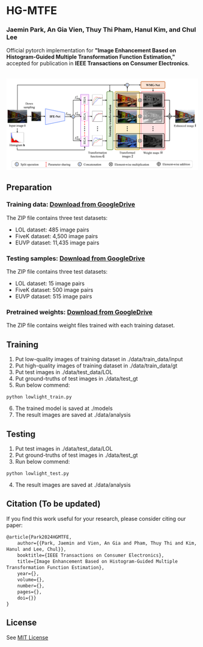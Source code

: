 # HG-MTFE

### Jaemin Park, An Gia Vien, Thuy Thi Pham, Hanul Kim, and Chul Lee
Official pytorch implementation for **"Image Enhancement Based on Histogram-Guided Multiple Transformation Function Estimation,"** accepted for publication in **IEEE Transactions on Consumer Electronics**.


<p float="left">
  &emsp;&emsp; <img src="overview.PNG" width="800" />
</p>

## Preparation
### Training data: [Download from GoogleDrive](https://drive.google.com/file/d/1jekxUtXmcU79DfnyTMbLEUm9y6vQwuVU/view?usp=sharing)
The ZIP file contains three test datasets:
- LOL dataset: 485 image pairs
- FiveK dataset: 4,500 image pairs
- EUVP dataset: 11,435 image pairs

### Testing samples: [Download from GoogleDrive](https://drive.google.com/file/d/1bnmfDTkcK-Sq2KGIWnv9QmEZUWyHg4x5/view?usp=sharing)
The ZIP file contains three test datasets:
- LOL dataset: 15 image pairs
- FiveK dataset: 500 image pairs
- EUVP dataset: 515 image pairs

### Pretrained weights: [Download from GoogleDrive](https://drive.google.com/file/d/1-GIGT_V3HjTYBCGvON8kjSWCFxWXWM-8/view?usp=sharing)
The ZIP file contains weight files trained with each training dataset.

## Training
1. Put low-quality images of training dataset in ./data/train_data/input
2. Put high-quality images of training dataset in ./data/train_data/gt
3. Put test images in ./data/test_data/LOL
4. Put ground-truths of test images in ./data/test_gt
5. Run below commend:
```
python lowlight_train.py
```
6. The trained model is saved at ./models
7. The result images are saved at ./data/analysis

## Testing
1. Put test images in ./data/test_data/LOL
2. Put ground-truths of test images in ./data/test_gt
3. Run below commend:
```
python lowlight_test.py
```
4. The result images are saved at ./data/analysis

## Citation (To be updated)
If you find this work useful for your research, please consider citing our paper:
```
@article{Park2024HGMTFE,
    author={{Park, Jaemin and Vien, An Gia and Pham, Thuy Thi and Kim, Hanul and Lee, Chul}},
    booktitle={IEEE Transactions on Consumer Electronics},
    title={Image Enhancement Based on Histogram-Guided Multiple Transformation Function Estimation}, 
    year={},
    volume={},
    number={},
    pages={},
    doi={}}
}
```

## License
See [MIT License](https://github.com/PJaemin/MTFE/blob/main/LICENSE)


